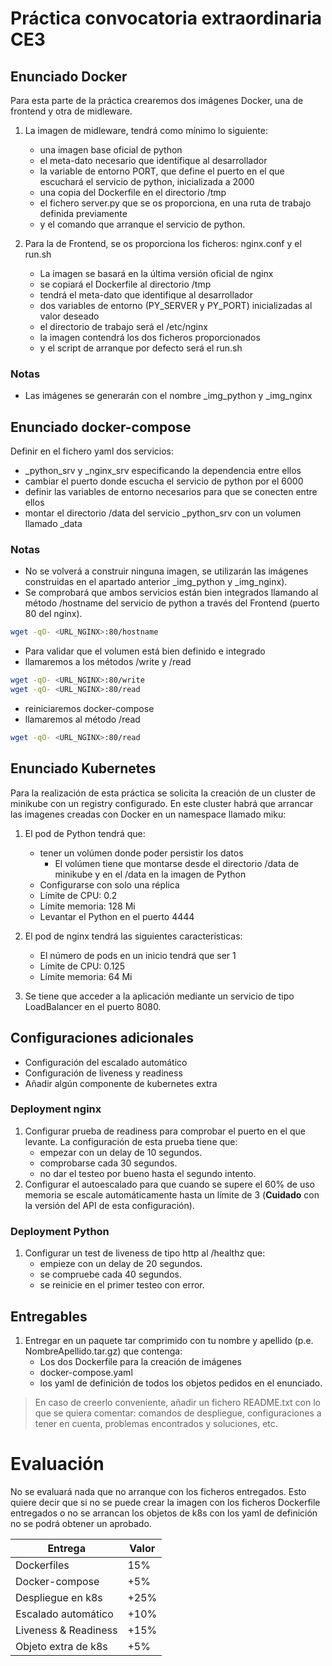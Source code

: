 # Práctica convocatoria extraordinaria CE3
## Enunciado Docker
Para esta parte de la práctica crearemos dos imágenes Docker, una de frontend y otra de midleware.
1. La imagen de midleware, tendrá como mínimo lo siguiente:
    * una imagen base oficial de python
    * el meta-dato necesario que identifique al desarrollador
    * la variable de entorno PORT, que define el puerto en el que escuchará el servicio de python, inicializada a 2000
    * una copia del Dockerfile en el directorio /tmp
    * el fichero server.py que se os proporciona, en una ruta de trabajo definida previamente
    * y el comando que arranque el servicio de python.

2. Para la de Frontend, se os proporciona los ficheros: nginx.conf y el run.sh
    * La imagen se basará en la última versión oficial de nginx
    * se copiará el Dockerfile al directorio /tmp
    * tendrá el meta-dato que identifique al desarrollador
    * dos variables de entorno (PY_SERVER y PY_PORT) inicializadas al valor deseado
    * el directorio de trabajo será el /etc/nginx
    * la imagen contendrá los dos ficheros proporcionados
    * y el script de arranque por defecto será el run.sh

### Notas 
  * Las imágenes se generarán con el nombre <USER>_img_python y <USER>_img_nginx

##  Enunciado docker-compose
Definir en el fichero yaml dos servicios:
  * <USER>_python_srv y <USER>_nginx_srv especificando la dependencia entre ellos
  * cambiar el puerto donde escucha el servicio de python por el 6000
  * definir las variables de entorno necesarios para que se conecten entre ellos
  * montar el directorio /data del servicio <USER>_python_srv con un volumen llamado <USER>_data



### Notas
  * No se volverá a construir ninguna imagen, se utilizarán las imágenes construidas en el apartado anterior <USER>_img_python y <USER>_img_nginx).
  * Se comprobará que ambos servicios están bien integrados llamando al método /hostname del servicio de python a través del Frontend (puerto 80 del nginx). 
  ```bash 
  wget -qO- <URL_NGINX>:80/hostname
  ```
  * Para validar que el volumen está bien definido e integrado
  * llamaremos a los métodos /write y /read
  ```bash 
  wget -qO- <URL_NGINX>:80/write
  wget -qO- <URL_NGINX>:80/read
 ```
  * reiniciaremos docker-compose
  * llamaremos al método /read 
  ```bash 
  wget -qO- <URL_NGINX>:80/read
  ```

## Enunciado Kubernetes

Para la realización de esta práctica se solicita la creación de un cluster de minikube con un registry configurado. En este cluster habrá que arrancar las imagenes creadas con Docker en un namespace llamado miku:

1. El pod de Python tendrá que:
    * tener un volúmen donde poder persistir los datos
        * El volúmen tiene que montarse desde el directorio /data de minikube y en el /data en la imagen de Python
    * Configurarse con solo una réplica
    * Límite de CPU: 0.2
    * Límite memoria: 128 Mi
    * Levantar el Python en el puerto 4444

2. El pod de nginx tendrá las siguientes características:
    * El número de pods en un inicio tendrá que ser 1
    * Límite de CPU: 0.125
    * Límite memoria: 64 Mi

3. Se tiene que acceder a la aplicación mediante un servicio de tipo LoadBalancer en el puerto 8080.

## Configuraciones adicionales

* Configuración del escalado automático
* Configuración de liveness y readiness
* Añadir algún componente de kubernetes extra

### Deployment nginx

1. Configurar prueba de readiness para comprobar el puerto en el que levante. La configuración de esta prueba tiene que:
    * empezar con un delay de 10 segundos.
    * comprobarse cada 30 segundos.
    * no dar el testeo por bueno hasta el segundo intento.
2. Configurar el autoescalado para que cuando se supere el 60% de uso memoria se escale automáticamente hasta un límite de 3 (**Cuidado** con la versión del API de esta configuración).

### Deployment Python

1. Configurar un test de liveness de tipo http al /healthz que:
    * empieze con un delay de 20 segundos.
    * se compruebe cada 40 segundos.
    * se reinicie en el primer testeo con error.

## Entregables

1. Entregar en un paquete tar comprimido con tu nombre y apellido (p.e. NombreApellido.tar.gz) que contenga:
    * Los dos Dockerfile para la creación de imágenes
    * docker-compose.yaml
    * los yaml de definición de todos los objetos pedidos en el enunciado.

> En caso de creerlo conveniente, añadir un fichero README.txt con lo que se quiera comentar: comandos de despliegue, configuraciones a tener en cuenta, problemas encontrados y soluciones, etc.

# Evaluación
No se evaluará nada que no arranque con los ficheros entregados. Esto quiere decir que si no se puede crear la imagen con los ficheros Dockerfile entregados o no se arrancan los objetos de k8s con los yaml de definición no se podrá obtener un aprobado.

|Entrega|Valor|
|------------------|-----------|	
|Dockerfiles|15%|
|Docker-compose|+5%|
|Despliegue en k8s|+25%|
|Escalado automático|+10%|
|Liveness & Readiness|+15%|
|Objeto extra de k8s|+5%|
